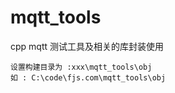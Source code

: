 # mqtt_tools
cpp mqtt 测试工具及相关的库封装使用

```
设置构建目录为 :xxx\mqtt_tools\obj
如 : C:\code\fjs.com\mqtt_tools\obj
```